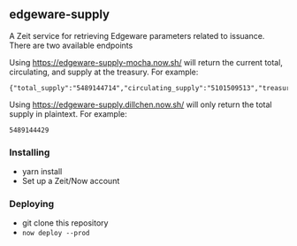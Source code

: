 ## edgeware-supply

A Zeit service for retrieving Edgeware parameters related to issuance. There are two available endpoints

Using https://edgeware-supply-mocha.now.sh/ will return the current total, circulating, and supply at the treasury. For example:

```
{"total_supply":"5489144714","circulating_supply":"5101509513","treasury_supply":"387635201"}
```


Using https://edgeware-supply.dillchen.now.sh/ will only return the total supply in plaintext. For example:

```
5489144429
```

### Installing

- yarn install
- Set up a Zeit/Now account

### Deploying

- git clone this repository
- `now deploy --prod`
